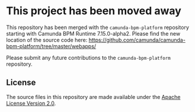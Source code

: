 # This project has been moved away

This repository has been merged with the `camunda-bpm-platform` repository starting with 
Camunda BPM Runtime 7.15.0-alpha2. Please find the new location of the source code here: 
https://github.com/camunda/camunda-bpm-platform/tree/master/webapps/

Please submit any future contributions to the `camunda-bpm-platform` repository.

## License

The source files in this repository are made available under the [Apache License Version 2.0](./LICENSE).
